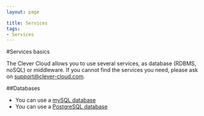 ```yaml
---
layout: page

title: Services
tags:
- Services
---
```

#Services basics

The Clever Cloud allows you to use several services, as database (RDBMS, noSQL) or middleware. If you cannot find the services you need, please ask on <a href="mailto:support@clever-cloud.com">support@clever-cloud.com</a>.


##Databases
 * You can use a [mySQL database](/mysql)
 * You can use a [PostgreSQL database](/postgresql)
